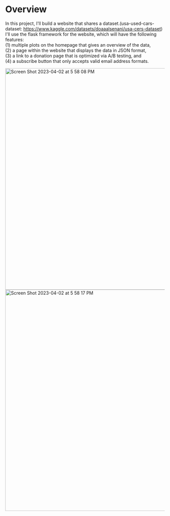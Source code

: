# Overview
In this project, I'll build a website that shares a dataset.(usa-used-cars-dataset: https://www.kaggle.com/datasets/doaaalsenani/usa-cers-dataset) \
I'll use the flask framework for the website, which will have the following features: \
(1) multiple plots on the homepage that gives an overview of the data, \
(2) a page within the website that displays the data in JSON format, \
(3) a link to a donation page that is optimized via A/B testing, and \
(4) a subscribe button that only accepts valid email address formats.

<img width="698" alt="Screen Shot 2023-04-02 at 5 58 08 PM" src="https://user-images.githubusercontent.com/124767674/229383629-d0002efa-c04f-495e-b39d-1732753d98fd.png">

<img width="698" alt="Screen Shot 2023-04-02 at 5 58 17 PM" src="https://user-images.githubusercontent.com/124767674/229383633-7a4578ca-fd55-42a1-96ce-88ea206a5f1a.png">
